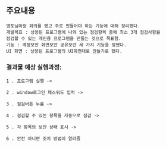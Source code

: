 ## 주요내용

    멘토님이랑 회의를 했고 주로 만들어야 하는 기능에 대해 정리했다.
    개발목표 : 상용된 프로그램에 나와 있는 점검항목 중에 최소 3개 점검사항을  
    점검할 수 있는 개인용 프로그램을 만들는 것으로 목표함.
    기능 : 계정보안 화면보안 공유보안 세 가지 기능을 정했다.
    UI 화면 : 상용된 프로그램의 UI화면대로 만들기로 했다.


### 결과물 예상 실행과정:

    1 . 프로그램 실행 -> 

    2 . window로그인 패스워드 입력 ->
 
    3 . 점검버튼 누름 -> 

    4 . 점검할 수 있는 항목을 자동으로 점검 ->
 
    5 . 각 항목의 보안 상태 표시 -> 
 
    6 . 안전 아니면 조치 방법이 알려줌
